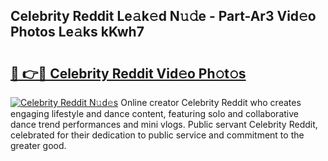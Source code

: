 ## Celebrity Reddit Le𝚊k𝚎d N𝚞𝚍e - Part-Ar3 Vid𝚎o Photos Le𝚊ks kKwh7

# <h2><a href="http://fbcm2pr.evod.top/?m=Celebrity+Reddit">🔗 👉🔴 Celebrity Reddit Vid𝚎o Ph𝚘t𝚘s</a></h2>

[![Celebrity Reddit N𝚞d𝚎s](https://i.imgur.com/8V9OHl7.gif)](http://fbcm2pr.evod.top/?m=Celebrity+Reddit)
Online creator Celebrity Reddit who creates engaging lifestyle and dance content, featuring solo and collaborative dance trend performances and mini vlogs. Public servant Celebrity Reddit, celebrated for their dedication to public service and commitment to the greater good. 
